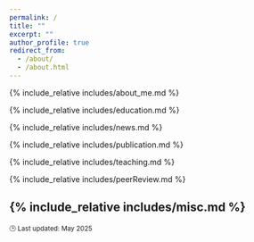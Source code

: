 ```yaml
---
permalink: /
title: ""
excerpt: ""
author_profile: true
redirect_from: 
  - /about/
  - /about.html
---
```


<!-- 🔖 页面锚点：用于导航跳转 -->
<span class='anchor' id='about-me'></span>

<!-- 👤 关于我 -->
{% include_relative includes/about_me.md %}

<!-- 🎓 教育经历 -->
{% include_relative includes/education.md %}

<!-- 🗞️ 最新动态 -->
{% include_relative includes/news.md %}

<!-- 📚 学术成果 -->
{% include_relative includes/publication.md %}

<!-- 📚  Service -->
{% include_relative includes/teaching.md %}

<!-- 📚  Service -->
{% include_relative includes/peerReview.md %}

<!-- 📚  MISC -->
{% include_relative includes/misc.md %}
---

<small class="last-updated">🕒 Last updated: May 2025</small>